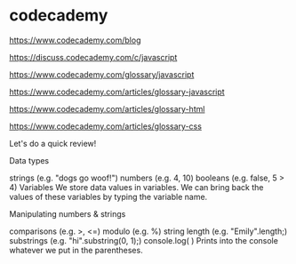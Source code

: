 # codecademy


https://www.codecademy.com/blog

https://discuss.codecademy.com/c/javascript

https://www.codecademy.com/glossary/javascript


https://www.codecademy.com/articles/glossary-javascript

https://www.codecademy.com/articles/glossary-html

https://www.codecademy.com/articles/glossary-css









Let's do a quick review!

Data types

strings (e.g. "dogs go woof!")
numbers (e.g. 4, 10)
booleans (e.g. false, 5 > 4)
Variables
We store data values in variables. We can bring back the values of these variables by typing the variable name.

Manipulating numbers & strings

comparisons (e.g. >, <=)
modulo (e.g. %)
string length (e.g. "Emily".length;)
substrings (e.g. "hi".substring(0, 1);)
console.log( ) 
Prints into the console whatever we put in the parentheses.
















